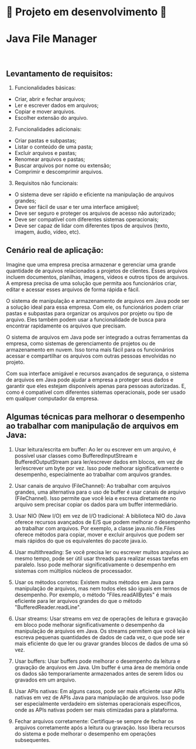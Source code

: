 <h1> 🚧 Projeto em desenvolvimento 🚧 </h1>

# Java File Manager

</br>

<h2> Levantamento de requisitos: </h2>

1. Funcionalidades básicas:
* Criar, abrir e fechar arquivos;
* Ler e escrever dados em arquivos;
* Copiar e mover arquivos.
* Escolher extensão do arquivo.

2. Funcionalidades adicionais:
* Criar pastas e subpastas;
* Listar o conteúdo de uma pasta;
* Excluir arquivos e pastas;
* Renomear arquivos e pastas;
* Buscar arquivos por nome ou extensão;
* Comprimir e descomprimir arquivos.

3. Requisitos não funcionais:
* O sistema deve ser rápido e eficiente na manipulação de arquivos grandes;
* Deve ser fácil de usar e ter uma interface amigável;
* Deve ser seguro e proteger os arquivos de acesso não autorizado;
* Deve ser compatível com diferentes sistemas operacionais;
* Deve ser capaz de lidar com diferentes tipos de arquivos (texto, imagem, áudio, vídeo, etc).

<h2>Cenário real de aplicação:</h2>
Imagine que uma empresa precisa armazenar e gerenciar uma grande quantidade de arquivos relacionados a projetos de clientes. Esses arquivos incluem documentos, planilhas, imagens, vídeos e outros tipos de arquivos. A empresa precisa de uma solução que permita aos funcionários criar, editar e acessar esses arquivos de forma rápida e fácil.

O sistema de manipulação e armazenamento de arquivos em Java pode ser a solução ideal para essa empresa. Com ele, os funcionários podem criar pastas e subpastas para organizar os arquivos por projeto ou tipo de arquivo. Eles também podem usar a funcionalidade de busca para encontrar rapidamente os arquivos que precisam.

O sistema de arquivos em Java pode ser integrado a outras ferramentas da empresa, como sistemas de gerenciamento de projetos ou de armazenamento em nuvem. Isso torna mais fácil para os funcionários acessar e compartilhar os arquivos com outras pessoas envolvidas no projeto.

Com sua interface amigável e recursos avançados de segurança, o sistema de arquivos em Java pode ajudar a empresa a proteger seus dados e garantir que eles estejam disponíveis apenas para pessoas autorizadas. E, como é compatível com diferentes sistemas operacionais, pode ser usado em qualquer computador da empresa.


<h2> Algumas técnicas para melhorar o desempenho ao trabalhar com manipulação de arquivos em Java: </h2>

1. Usar leitura/escrita em buffer: Ao ler ou escrever em um arquivo, é possível usar classes como BufferedInputStream e BufferedOutputStream para ler/escrever dados em blocos, em vez de ler/escrever um byte por vez. Isso pode melhorar significativamente o desempenho, especialmente ao trabalhar com arquivos grandes.

2. Usar canais de arquivo (FileChannel): Ao trabalhar com arquivos grandes, uma alternativa para o uso de buffer é usar canais de arquivo (FileChannel). Isso permite que você leia e escreva diretamente no arquivo sem precisar copiar os dados para um buffer intermediário.

3. Usar NIO (New I/O) em vez de I/O tradicional: A biblioteca NIO do Java oferece recursos avançados de E/S que podem melhorar o desempenho ao trabalhar com arquivos. Por exemplo, a classe java.nio.file.Files oferece métodos para copiar, mover e excluir arquivos que podem ser mais rápidos do que os equivalentes do pacote java.io.

4. Usar multithreading: Se você precisa ler ou escrever muitos arquivos ao mesmo tempo, pode ser útil usar threads para realizar essas tarefas em paralelo. Isso pode melhorar significativamente o desempenho em sistemas com múltiplos núcleos de processador.

5. Usar os métodos corretos: Existem muitos métodos em Java para manipulação de arquivos, mas nem todos eles são iguais em termos de desempenho. Por exemplo, o método "Files.readAllBytes" é mais eficiente para ler arquivos grandes do que o método "BufferedReader.readLine".

6. Usar streams: Usar streams em vez de operações de leitura e gravação em bloco pode melhorar significativamente o desempenho da manipulação de arquivos em Java. Os streams permitem que você leia e escreva pequenas quantidades de dados de cada vez, o que pode ser mais eficiente do que ler ou gravar grandes blocos de dados de uma só vez.

7. Usar buffers: Usar buffers pode melhorar o desempenho da leitura e gravação de arquivos em Java. Um buffer é uma área de memória onde os dados são temporariamente armazenados antes de serem lidos ou gravados em um arquivo.

8. Usar APIs nativas: Em alguns casos, pode ser mais eficiente usar APIs nativas em vez de APIs Java para manipulação de arquivos. Isso pode ser especialmente verdadeiro em sistemas operacionais específicos, onde as APIs nativas podem ser mais otimizadas para a plataforma.

9. Fechar arquivos corretamente: Certifique-se sempre de fechar os arquivos corretamente após a leitura ou gravação. Isso libera recursos do sistema e pode melhorar o desempenho em operações subsequentes.

